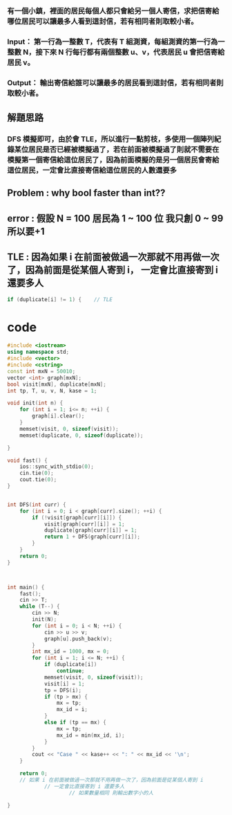 
### 有一個小鎮，裡面的居民每個人都只會給另一個人寄信，求把信寄給哪位居民可以讓最多人看到這封信，若有相同者則取較小者。   

### Input： 第一行為一整數 T，代表有 T 組測資，每組測資的第一行為一整數 N，接下來 N 行每行都有兩個整數 u、v，代表居民 u 會把信寄給居民 v。

### Output： 輸出寄信給誰可以讓最多的居民看到這封信，若有相同者則取較小者。

## 解題思路    
### DFS 模擬即可，由於會 TLE，所以進行一點剪枝，多使用一個陣列紀錄某位居民是否已經被模擬過了，若在前面被模擬過了則就不需要在模擬第一個寄信給這位居民了，因為前面模擬的是另一個居民會寄給這位居民，一定會比直接寄信給這位居民的人數還要多

## Problem : why bool faster than int??
## error : 假設 N = 100 居民為 1  ~ 100 位 我只創 0 ~ 99 所以要+1 
## TLE : 因為如果 i 在前面被做過一次那就不用再做一次了，因為前面是從某個人寄到 i， 一定會比直接寄到 i 還要多人  

```cpp
if (duplicate[i] != 1) {	// TLE
```    

# code
```cpp
#include <iostream>
using namespace std;
#include <vector>
#include <cstring>
const int mxN = 50010;
vector <int> graph[mxN];
bool visit[mxN], duplicate[mxN];
int tp, T, u, v, N, kase = 1;

void init(int n) {
	for (int i = 1; i<= n; ++i) {
		graph[i].clear();
	}
	memset(visit, 0, sizeof(visit));
	memset(duplicate, 0, sizeof(duplicate));

}

void fast() {
	ios::sync_with_stdio(0);
	cin.tie(0);
	cout.tie(0);
}


int DFS(int curr) {
	for (int i = 0; i < graph[curr].size(); ++i) {
		if (!visit[graph[curr][i]]) {
			visit[graph[curr][i]] = 1;
			duplicate[graph[curr][i]] = 1;
			return 1 + DFS(graph[curr][i]);
		}
	}
	return 0;
}



int main() {
	fast();
	cin >> T;
	while (T--) {
		cin >> N;
		init(N);
		for (int i = 0; i < N; ++i) {
			cin >> u >> v;
			graph[u].push_back(v);
		}
		int mx_id = 1000, mx = 0;
		for (int i = 1; i <= N; ++i) {
			if (duplicate[i])
				continue;
			memset(visit, 0, sizeof(visit));
			visit[i] = 1;
			tp = DFS(i);
			if (tp > mx) {
				mx = tp;
				mx_id = i;
			}
			else if (tp == mx) {
				mx = tp;
				mx_id = min(mx_id, i);
			}
		}
		cout << "Case " << kase++ << ": " << mx_id << '\n';
	}

	return 0;
	// 如果 i 在前面被做過一次那就不用再做一次了，因為前面是從某個人寄到 i
            // 一定會比直接寄到 i 還要多人
					// 如果數量相同 則輸出數字小的人

}
```
